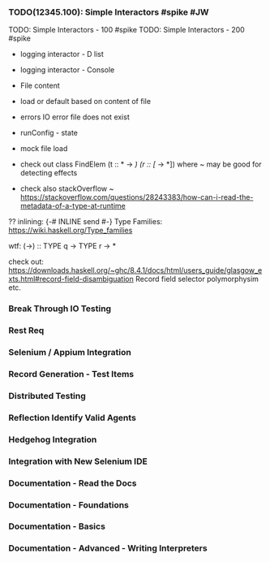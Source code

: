 
### TODO(12345.100): Simple Interactors #spike #JW
TODO: Simple Interactors - 100 #spike
TODO: Simple Interactors - 200 #spike  
* logging interactor - D list
* logging interactor - Console
 * File content
  * load or default based on content of file
  * errors IO error file does not exist
 * runConfig - state
  * mock file load

 * check out class FindElem (t :: * -> *) (r :: [* -> *]) where
 ~ may be good for detecting effects
 * check also stackOverflow
  ~ https://stackoverflow.com/questions/28243383/how-can-i-read-the-metadata-of-a-type-at-runtime

??
  inlining: {-# INLINE send #-}
  Type Families:  https://wiki.haskell.org/Type_families

  wtf: (->) :: TYPE q -> TYPE r -> *

  check out:
    https://downloads.haskell.org/~ghc/8.4.1/docs/html/users_guide/glasgow_exts.html#record-field-disambiguation
    Record field selector polymorphysim etc.

### Break Through IO Testing

### Rest Req

### Selenium / Appium Integration

### Record Generation - Test Items

### Distributed Testing

### Reflection Identify Valid Agents

### Hedgehog Integration

### Integration with New Selenium IDE

### Documentation - Read the Docs

### Documentation - Foundations

### Documentation - Basics

### Documentation - Advanced - Writing Interpreters
